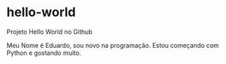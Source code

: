 # hello-world
Projeto Hello World no Github

Meu Nome é Eduardo, sou novo na programação. Estou começando com Python e gostando muito.
